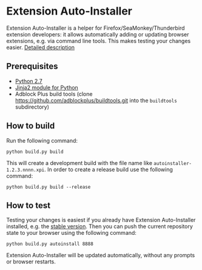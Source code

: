 Extension Auto-Installer
=======================

Extension Auto-Installer is a helper for Firefox/SeaMonkey/Thunderbird extension developers: it allows automatically adding or updating browser extensions, e.g. via command line tools. This makes testing your changes easier. [Detailed description](https://palant.de/2012/01/13/extension-auto-installer)

Prerequisites
-------------
* [Python 2.7](https://www.python.org/downloads/)
* [Jinja2 module for Python](http://jinja.pocoo.org/docs/intro/#installation)
* Adblock Plus build tools (clone https://github.com/adblockplus/buildtools.git into the `buildtools` subdirectory)

How to build
------------

Run the following command:

    python build.py build

This will create a development build with the file name like `autoinstaller-1.2.3.nnnn.xpi`. In order to create a release build use the following command:

    python build.py build --release

How to test
-----------

Testing your changes is easiest if you already have Extension Auto-Installer installed, e.g. the [stable version](https://addons.mozilla.org/addon/autoinstaller/). Then you can push the current repository state to your browser using the following command:

    python build.py autoinstall 8888

Extension Auto-Installer will be updated automatically, without any prompts or browser restarts.
